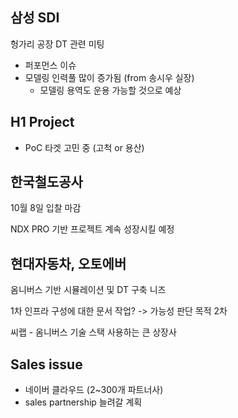 ## 삼성 SDI

헝가리 공장 DT 관련 미팅
- 퍼포먼스 이슈
- 모델링 인력풀 많이 증가됨 (from 송시우 실장)
	- 모델링 용역도 운용 가능할 것으로 예상


## H1 Project

- PoC 타겟 고민 중 (고척 or 용산)



## 한국철도공사 

10월 8일 입찰 마감


NDX PRO 기반 프로젝트 계속 성장시킬 예정

## 현대자동차, 오토에버 

옴니버스 기반 시뮬레이션 및 DT 구축 니즈 

1차 인프라 구성에 대한 문서 작업? -> 가능성 판단 목적
2차 

씨랩 - 옴니버스 기술 스택 사용하는 큰 상장사


## Sales issue

- 네이버 클라우드 (2~300개 파트너사)
- sales partnership 늘려갈 계획



